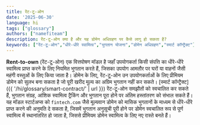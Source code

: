 ```yaml
---
title: रेंट-टू-ओन
date: '2025-06-30'
language: hi
tags: ["glossary"]
authors: ["namefiteam"]
description: रेंट-टू-ओन क्या है और यह डोमेन अधिग्रहण पर कैसे लागू हो सकता है?
keywords: ["रेंट-टू-ओन","धीरे-धीरे स्वामित्व","भुगतान योजना","डोमेन अधिग्रहण","स्मार्ट कॉन्ट्रैक्ट"]
---
```



**Rent-to-own** (रेंट-टू-ओन) एक वित्तपोषण मॉडल है जहाँ उपयोगकर्ता किसी संपत्ति का धीरे-धीरे स्वामित्व प्राप्त करने के लिए नियमित भुगतान करते हैं, जिसका उपयोग आमतौर पर घरों या वाहनों जैसी महंगी वस्तुओं के लिए किया जाता है। डोमेन के लिए, रेंट-टू-ओन उन उपयोगकर्ताओं के लिए प्रीमियम डोमेन को सुलभ बना सकता है जो पूरी खरीद मूल्य का अग्रिम भुगतान नहीं कर सकते। [स्मार्ट कॉन्ट्रैक्ट]({{ '/hi/glossary/smart-contract/' | url }}) रेंट-टू-ओन समझौतों को स्वचालित कर सकते हैं, भुगतान संग्रह, आंशिक स्वामित्व ट्रैकिंग और भुगतान पूरा होने पर अंतिम हस्तांतरण को संभाल सकते हैं। यह मॉडल स्टार्टअप्स को `fintech.com` जैसे मूल्यवान डोमेन को मासिक भुगतानों के माध्यम से धीरे-धीरे प्राप्त करने की अनुमति दे सकता है, जिसमें भुगतान अनुसूची पूरी होने पर डोमेन स्वचालित रूप से पूर्ण स्वामित्व में स्थानांतरित हो जाता है, जिससे प्रीमियम डोमेन स्वामित्व के लिए नए रास्ते बनते हैं।